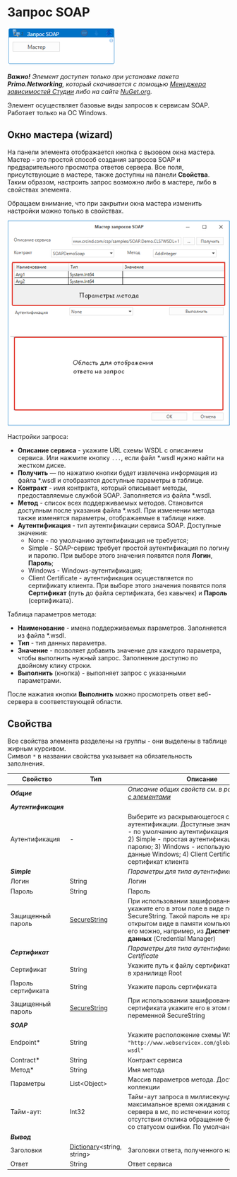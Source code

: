 # Запрос SOAP

![](<../../../.gitbook/assets/SOAPRequest.png>)

***Важно!** Элемент доступен только при установке пакета **Primo.Networking**, который скачивается с помощью [Менеджера зависимостей Студии](https://docs.primo-rpa.ru/primo-rpa/primo-studio/projects/manage-dependencies#menedzher-zavisimostei) либо на сайте [NuGet.org](https://www.nuget.org/packages/Primo.Networking).*

Элемент осуществляет базовые виды запросов к сервисам SOAP. Работает только на ОС Windows.

## Окно мастера (wizard)
На панели элемента отображается кнопка с вызовом окна мастера. Мастер - это простой способ создания запросов SOAP и предварительного просмотра ответов сервера. Все поля, присутствующие в мастере, также доступны на панели **Свойства**. Таким образом, настроить запрос возможно либо в мастере, либо в свойствах элемента. 

Обращаем внимание, что при закрытии окна мастера изменить настройки можно только в свойствах.

![](<../../../.gitbook/assets/soap-master.png>)

Настройки запроса:
* **Описание сервиса** - укажите URL схемы WSDL с описанием сервиса. Или нажмите кнопку `...`, если файл \*.wsdl нужно найти на жестком диске.
* **Получить**  — по нажатию кнопки будет извлечена информация из файла \*.wsdl и отобразятся доступные параметры в таблице.
* **Контракт** - имя контракта, который описывает методы, предоставляемые службой SOAP. Заполняется из файла \*.wsdl.
* **Метод** - список всех поддерживаемых методов. Становится доступным после указания файла \*.wsdl. При изменении метода также изменятся параметры, отображаемые в таблице ниже.
* **Аутентификация** - тип аутентификации сервиса SOAP. Доступные значения: 
  * None - по умолчанию аутентификация не требуется; 
  * Simple - SOAP-сервис требует простой аутентификация по логину и паролю. При выборе этого значения появятся поля **Логин**, **Пароль**; 
  * Windows - Windows-аутентификация; 
  * Client Certificate - аутентификация осуществляется по сертификату клиента. При выборе этого значения появятся поля **Сертификат** (путь до файла сертификата, без кавычек) и **Пароль** (сертификата).

Таблица параметров метода:
* **Наименование** - имена поддерживаемых параметров. Заполняется из файла \*.wsdl.
* **Тип** - тип данных параметра. 
* **Значение** - позволяет добавить значение для каждого параметра, чтобы выполнить нужный запрос. Заполнение доступно по двойному клику строки.
* **Выполнить** (кнопка) - выполняет запрос с указанными параметрами.

После нажатия кнопки **Выполнить** можно просмотреть ответ веб-сервера в соответствующей области.

## Свойства
Все свойства элемента разделены на группы - они выделены в таблице жирным курсивом.\
Символ `*` в названии свойства указывает на обязательность заполнения.

| Свойство           | Тип                                                                                | Описание                      |
| ------------------ | ---------------------------------------------------------------------------------- | --------------------------------------------------------- |
| ***Общие***    |  | *Описание общих свойств см. в разделе [Работа с элементами](https://docs.primo-rpa.ru/primo-rpa/primo-studio/process/elements)* |
| ***Аутентификация*** |  |  |
| Аутентификация |  -    | Выберите из раскрывающегося списка тип аутентификации. Доступные значения: 1) None - по умолчанию аутентификация не требуется; 2) Simple - простая аутентификация по логину и паролю; 3) Windows - используются учетные данные Windows; 4) Client Certificate - сертификат клиента |
| ***Simple***   |  | *Параметры для типа аутентификации Simple* | 
| Логин          | String                       | Логин  |
| Пароль         | String                       | Пароль |
| Защищенный пароль | [SecureString](https://learn.microsoft.com/ru-Ru/dotnet/api/system.security.securestring?view=netcore-3.1) |  При использовании зашифрованного пароля укажите его в этом поле в виде переменной SecureString. Такой пароль не хранится в открытом виде в памяти компьютера. Получить его можно, например, из **Диспетчера учетных данных** (Credential Manager)|
| ***Сертификат*** |  | *Параметры для типа аутентификации Client Certificate* |
| Сертификат     | String    | Укажите путь к файлу сертификата либо Subject в хранилище Root |
| Пароль сертификата | String     | Укажите пароль сертификата  |
| Защищенный пароль  | [SecureString](https://learn.microsoft.com/ru-Ru/dotnet/api/system.security.securestring?view=netcore-3.1) | При использовании зашифрованного пароля сертификата укажите его в этом поле в виде переменной SecureString |
| ***SOAP***    |  |  |
| Endpoint\*    | String      | Укажите расположение схемы WSDL. Пример: `"http://www.webservicex.com/globalweather.asmx?wsdl"` |
| Contract\*    | String      | Контракт сервиса |
| Метод\*       | String      | Имя метода       |
| Параметры     | List\<Object\> | Массив параметров метода. Доступен редактор коллекции |
| Тайм-аут:     | Int32       | Тайм-аут запроса в миллисекундах. Укажите максимальное время ожидания ответа от сервера в мс, по истечении которого при отсутствии отклика обращение будет прервано со статусом ошибки. По умолчанию **20000** |
| ***Вывод***   |  |  |
| Заголовки    | [Dictionary](https://learn.microsoft.com/ru-ru/dotnet/api/system.collections.generic.dictionary-2?view=net-5.0)\<string, string\> | Заголовки ответа, полученного на запрос SOAP |
| Ответ         | String      | Ответ сервиса   |




